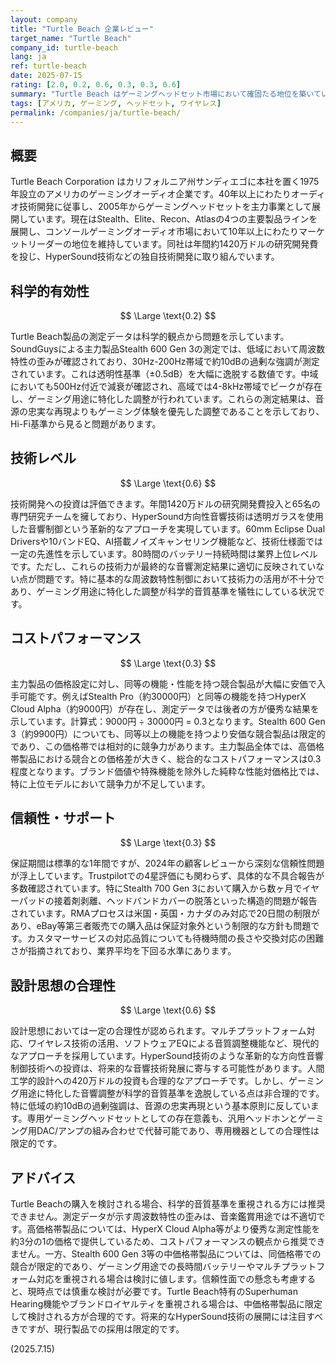 ```yaml
---
layout: company
title: "Turtle Beach 企業レビュー"
target_name: "Turtle Beach"
company_id: turtle-beach
lang: ja
ref: turtle-beach
date: 2025-07-15
rating: [2.0, 0.2, 0.6, 0.3, 0.3, 0.6]
summary: "Turtle Beach はゲーミングヘッドセット市場において確固たる地位を築いているアメリカの企業ですが、科学的音質基準から見ると深刻な問題を抱えています。測定結果は透明性レベルを大幅に下回り、特に周波数特性において10dB以上の乖離が確認されています。"
tags: [アメリカ, ゲーミング, ヘッドセット, ワイヤレス]
permalink: /companies/ja/turtle-beach/
---
```

## 概要

Turtle Beach Corporation はカリフォルニア州サンディエゴに本社を置く1975年設立のアメリカのゲーミングオーディオ企業です。40年以上にわたりオーディオ技術開発に従事し、2005年からゲーミングヘッドセットを主力事業として展開しています。現在はStealth、Elite、Recon、Atlasの4つの主要製品ラインを展開し、コンソールゲーミングオーディオ市場において10年以上にわたりマーケットリーダーの地位を維持しています。同社は年間約1420万ドルの研究開発費を投じ、HyperSound技術などの独自技術開発に取り組んでいます。

## 科学的有効性

$$ \Large \text{0.2} $$

Turtle Beach製品の測定データは科学的観点から問題を示しています。SoundGuysによる主力製品Stealth 600 Gen 3の測定では、低域において周波数特性の歪みが確認されており、30Hz-200Hz帯域で約10dBの過剰な強調が測定されています。これは透明性基準（±0.5dB）を大幅に逸脱する数値です。中域においても500Hz付近で減衰が確認され、高域では4-8kHz帯域でピークが存在し、ゲーミング用途に特化した調整が行われています。これらの測定結果は、音源の忠実な再現よりもゲーミング体験を優先した調整であることを示しており、Hi-Fi基準から見ると問題があります。

## 技術レベル

$$ \Large \text{0.6} $$

技術開発への投資は評価できます。年間1420万ドルの研究開発費投入と65名の専門研究チームを擁しており、HyperSound方向性音響技術は透明ガラスを使用した音響制御という革新的なアプローチを実現しています。60mm Eclipse Dual Driversや10バンドEQ、AI搭載ノイズキャンセリング機能など、技術仕様面では一定の先進性を示しています。80時間のバッテリー持続時間は業界上位レベルです。ただし、これらの技術力が最終的な音響測定結果に適切に反映されていない点が問題です。特に基本的な周波数特性制御において技術力の活用が不十分であり、ゲーミング用途に特化した調整が科学的音質基準を犠牲にしている状況です。

## コストパフォーマンス

$$ \Large \text{0.3} $$

主力製品の価格設定に対し、同等の機能・性能を持つ競合製品が大幅に安価で入手可能です。例えばStealth Pro（約30000円）と同等の機能を持つHyperX Cloud Alpha（約9000円）が存在し、測定データでは後者の方が優秀な結果を示しています。計算式：9000円 ÷ 30000円 = 0.3となります。Stealth 600 Gen 3（約9900円）についても、同等以上の機能を持つより安価な競合製品は限定的であり、この価格帯では相対的に競争力があります。主力製品全体では、高価格帯製品における競合との価格差が大きく、総合的なコストパフォーマンスは0.3程度となります。ブランド価値や特殊機能を除外した純粋な性能対価格比では、特に上位モデルにおいて競争力が不足しています。

## 信頼性・サポート

$$ \Large \text{0.3} $$

保証期間は標準的な1年間ですが、2024年の顧客レビューから深刻な信頼性問題が浮上しています。Trustpilotでの4星評価にも関わらず、具体的な不具合報告が多数確認されています。特にStealth 700 Gen 3において購入から数ヶ月でイヤーパッドの接着剤剥離、ヘッドバンドカバーの脱落といった構造的問題が報告されています。RMAプロセスは米国・英国・カナダのみ対応で20日間の制限があり、eBay等第三者販売での購入品は保証対象外という制限的な方針も問題です。カスタマーサービスの対応品質についても待機時間の長さや交換対応の困難さが指摘されており、業界平均を下回る水準にあります。

## 設計思想の合理性

$$ \Large \text{0.6} $$

設計思想においては一定の合理性が認められます。マルチプラットフォーム対応、ワイヤレス技術の活用、ソフトウェアEQによる音質調整機能など、現代的なアプローチを採用しています。HyperSound技術のような革新的な方向性音響制御技術への投資は、将来的な音響技術発展に寄与する可能性があります。人間工学的設計への420万ドルの投資も合理的なアプローチです。しかし、ゲーミング用途に特化した音響調整が科学的音質基準を逸脱している点は非合理的です。特に低域の約10dBの過剰強調は、音源の忠実再現という基本原則に反しています。専用ゲーミングヘッドセットとしての存在意義も、汎用ヘッドホンとゲーミング用DAC/アンプの組み合わせで代替可能であり、専用機器としての合理性は限定的です。

## アドバイス

Turtle Beachの購入を検討される場合、科学的音質基準を重視される方には推奨できません。測定データが示す周波数特性の歪みは、音楽鑑賞用途では不適切です。高価格帯製品については、HyperX Cloud Alpha等がより優秀な測定性能を約3分の1の価格で提供しているため、コストパフォーマンスの観点から推奨できません。一方、Stealth 600 Gen 3等の中価格帯製品については、同価格帯での競合が限定的であり、ゲーミング用途での長時間バッテリーやマルチプラットフォーム対応を重視される場合は検討に値します。信頼性面での懸念も考慮すると、現時点では慎重な検討が必要です。Turtle Beach特有のSuperhuman Hearing機能やブランドロイヤルティを重視される場合は、中価格帯製品に限定して検討される方が合理的です。将来的なHyperSound技術の展開には注目すべきですが、現行製品での採用は限定的です。

(2025.7.15)